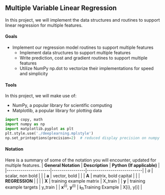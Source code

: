 ## Multiple Variable Linear Regression
In this project, we will implement the data structures and routines to support linear regression for multiple features.
#### Goals
- Implement our regression model routines to support multiple features
    - Implement data structures to support multiple features
    - Write prediction, cost and gradient routines to support multiple features
    - Utilize NumPy np.dot to vectorize their implementations for speed and simplicity
#### Tools
In this project, we will make use of:
- NumPy, a popular library for scientific computing
- Matplotlib, a popular library for plotting data
```python
import copy, math
import numpy as np
import matplotlib.pyplot as plt
plt.style.use('./deeplearning.mplstyle')
np.set_printoptions(precision=2)  # reduced display precision on numpy arrays
```
#### Notation
Here is a summary of some of the notation you will encounter, updated for multiple features.
| **General Notation** | **Description** | **Python (If applicable)** |
|----------------------|-----------------|----------------------------|
| *a* | scalar, non bold | |
| **a** | vector, bold | |
| **A** | matrix, bold capital | |
| **REGRESSION** | | |
| **X** | training example matrix | X_train |
| **y** | training example targets | y_train |
| **x**<sup>(i)</sup>, **y**<sup>(i)</sup> | **i**<sub>th</sub>Training Example | X[i}, y[i] |
